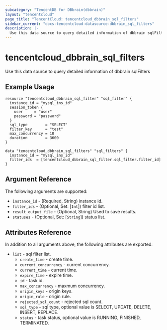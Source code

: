 ```yaml
---
subcategory: "TencentDB for DBbrain(dbbrain)"
layout: "tencentcloud"
page_title: "TencentCloud: tencentcloud_dbbrain_sql_filters"
sidebar_current: "docs-tencentcloud-datasource-dbbrain_sql_filters"
description: |-
  Use this data source to query detailed information of dbbrain sqlFilters
---
```


# tencentcloud_dbbrain_sql_filters

Use this data source to query detailed information of dbbrain sqlFilters

## Example Usage

```hcl
resource "tencentcloud_dbbrain_sql_filter" "sql_filter" {
  instance_id = "mysql_ins_id"
  session_token {
    user     = "user"
    password = "password"
  }
  sql_type        = "SELECT"
  filter_key      = "test"
  max_concurrency = 10
  duration        = 3600
}

data "tencentcloud_dbbrain_sql_filters" "sql_filters" {
  instance_id = "mysql_ins_id"
  filter_ids  = [tencentcloud_dbbrain_sql_filter.sql_filter.filter_id]
}
```

## Argument Reference

The following arguments are supported:

* `instance_id` - (Required, String) instance id.
* `filter_ids` - (Optional, Set: [`Int`]) filter id list.
* `result_output_file` - (Optional, String) Used to save results.
* `statuses` - (Optional, Set: [`String`]) status list.

## Attributes Reference

In addition to all arguments above, the following attributes are exported:

* `list` - sql filter list.
  * `create_time` - create time.
  * `current_concurrency` - current concurrency.
  * `current_time` - current time.
  * `expire_time` - expire time.
  * `id` - task id.
  * `max_concurrency` - maxmum concurrency.
  * `origin_keys` - origin keys.
  * `origin_rule` - origin rule.
  * `rejected_sql_count` - rejected sql count.
  * `sql_type` - sql type, optional value is SELECT, UPDATE, DELETE, INSERT, REPLACE.
  * `status` - task status, optional value is RUNNING, FINISHED, TERMINATED.


